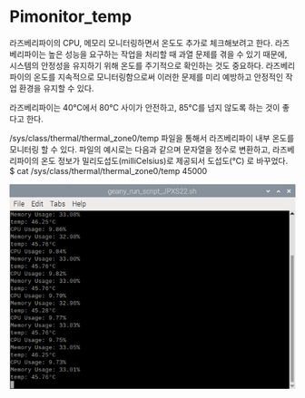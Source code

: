 # Pimonitor_temp
라즈베리파이의 CPU, 메모리 모니터링하면서 온도도 추가로 체크해보려고 한다.
라즈베리파이는 높은 성능을 요구하는 작업을 처리할 때 과열 문제를 겪을 수 있기 때문에, 시스템의 안정성을 유지하기 위해 온도를 주기적으로 확인하는 것도 중요하다. 
라즈베리파이의 온도를 지속적으로 모니터링함으로써 이러한 문제를 미리 예방하고 안정적인 작업 환경을 유지할 수 있다.

라즈베리파이는 40°C에서 80°C 사이가 안전하고, 85°C를 넘지 않도록 하는 것이 좋다고 한다.

/sys/class/thermal/thermal_zone0/temp 파일을 통해서 라즈베리파이 내부 온도를 모니터링 할 수 있다.
파일의 예시로는 다음과 같으며 문자열을 정수로 변환하고, 라즈베리파이의 온도 정보가 밀리도섭도(milliCelsius)로 제공되서 도섭도(°C) 로 바꾸었다.   
$ cat /sys/class/thermal/thermal_zone0/temp
45000

![Alt text](temp.PNG)
